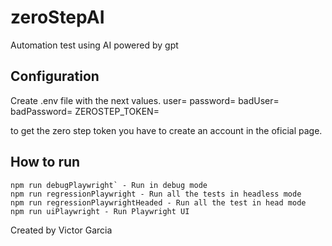 # zeroStepAI
Automation test using AI powered by gpt

## Configuration
Create .env file with the next values.
user=
password=
badUser=
badPassword=
ZEROSTEP_TOKEN=

to get the zero step token you have to create an account in the oficial page.

## How to run
    npm run debugPlaywright` - Run in debug mode
    npm run regressionPlaywright - Run all the tests in headless mode
    npm run regressionPlaywrightHeaded - Run all the test in head mode
    npm run uiPlaywright - Run Playwright UI

Created by Victor Garcia
